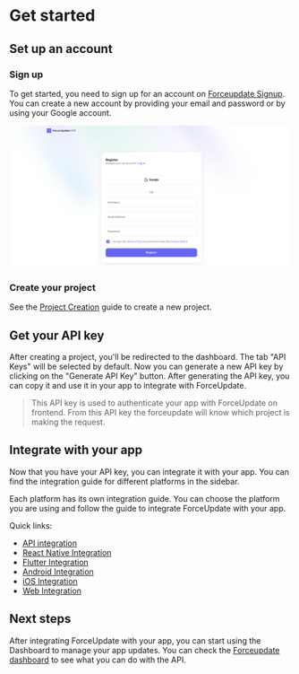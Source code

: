 # Get started

## Set up an account

### Sign up

To get started, you need to sign up for an account on [Forceupdate Signup](https://forceupdate.app/auth/firebase/register). You can create a new account by providing your email and password or by using your Google account.

![Signup](assets/signup.png)

### Create your project

See the [Project Creation](project#creation) guide to create a new project.

## Get your API key

After creating a project, you'll be redirected to the dashboard. The tab "API Keys" will be selected by default. Now you can generate a new API key by clicking on the "Generate API Key" button. After generating the API key, you can copy it and use it in your app to integrate with ForceUpdate.

> This API key is used to authenticate your app with ForceUpdate on frontend. From this API key the forceupdate will know which project is making the request.

## Integrate with your app

Now that you have your API key, you can integrate it with your app. You can find the integration guide for different platforms in the sidebar.

Each platform has its own integration guide. You can choose the platform you are using and follow the guide to integrate ForceUpdate with your app.

Quick links:

- [API integration](api-integration)
- [React Native Integration](react-native-integration)
- [Flutter Integration](flutter-integration)
- [Android Integration](android-integration)
- [iOS Integration](ios-integration)
- [Web Integration](web-integration)

## Next steps

After integrating ForceUpdate with your app, you can start using the Dashboard to manage your app updates. You can check the [Forceupdate dashboard](https://api.forceupdate.app/docs) to see what you can do with the API.

